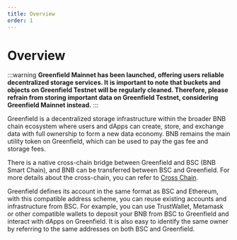 ```yaml
---
title: Overview
order: 1
---
```


# Overview

:::warning
**Greenfield Mainnet has been launched, offering users reliable decentralized storage services. It is important to note
that buckets and objects on Greenfield Testnet will be regularly cleaned. Therefore, please refrain from storing
important data on Greenfield Testnet, considering Greenfield Mainnet instead.**
:::


Greenfield is a decentralized storage infrastructure within the broader BNB chain ecosystem where users and dApps can
create, store, and exchange data with full ownership to form a new data economy. BNB remains the main utility token on
Greenfield, which can be used to pay the gas fee and storage fees.

There is a native cross-chain bridge between Greenfield and BSC (BNB Smart Chain), and BNB can be transferred between BSC
and Greenfield. For more details about the cross-chain, you can refer to [Cross Chain](../greenfield-blockchain/modules/cross-chain.md).

Greenfield defines its account in the same format as BSC and Ethereum, with this compatible address scheme, you can
reuse existing accounts and infrastructure from BSC. For example, you can use TrustWallet, Metamask or other
compatible wallets to deposit your BNB from BSC to Greenfield and interact with dApps on Greenfield. It is also easy
to identify the same owner by referring to the same addresses on both BSC and Greenfield.


